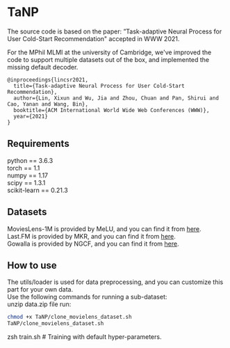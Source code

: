 # TaNP

The source code is based on the paper: ”Task-adaptive Neural Process for User Cold-Start Recommendation" accepted in WWW 2021.

For the MPhil MLMI at the university of Cambridge, we've improved the code to support multiple datasets out of the box, and implemented the missing default decoder.

```
@inproceedings{lincsr2021,
  title={Task-adaptive Neural Process for User Cold-Start Recommendation},
  author={Lin, Xixun and Wu, Jia and Zhou, Chuan and Pan, Shirui and Cao, Yanan and Wang, Bin},
  booktitle={ACM International World Wide Web Conferences (WWW)},
  year={2021}
}
```

## Requirements

python == 3.6.3  
 torch == 1.1  
 numpy == 1.17  
 scipy == 1.3.1  
 scikit-learn == 0.21.3

## Datasets

MoviesLens-1M is provided by MeLU, and you can find it from [here](https://github.com/hoyeoplee/MeLU).  
 Last.FM is provided by MKR, and you can find it from [here](https://github.com/hwwang55/MKR).  
 Gowalla is provided by NGCF, and you can find it from [here](https://github.com/xiangwang1223/neural_graph_collaborative_filtering).

## How to use

The utils/loader is used for data preprocessing, and you can customize this part for your own data.  
 Use the following commands for running a sub-dataset:  
 unzip data.zip file
run:

```bash
chmod +x TaNP/clone_movielens_dataset.sh
TaNP/clone_movielens_dataset.sh
```

zsh train.sh # Training with default hyper-parameters.
